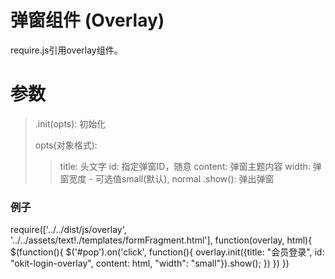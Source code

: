 弹窗组件 (Overlay)
======
require.js引用overlay组件。

参数
====
>.init(opts): 初始化
>
> opts(对象格式):
>> title: 头文字
>> id: 指定弹窗ID，随意
>> content: 弹窗主题内容
>> width: 弹窗宽度 - 可选值small(默认), normal
> .show(): 弹出弹窗


### 例子
require(['../../dist/js/overlay', '../../assets/text!./templates/formFragment.html'], function(overlay, html){
	$(function(){
		$('#pop').on('click', function(){
			overlay.init({title: "会员登录", id: "okit-login-overlay", content: html, "width": "small"}).show();
		})
	})
})